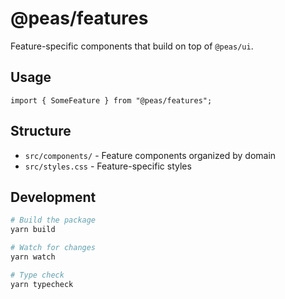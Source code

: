 # @peas/features

Feature-specific components that build on top of `@peas/ui`.

## Usage

```tsx
import { SomeFeature } from "@peas/features";
```

## Structure

- `src/components/` - Feature components organized by domain
- `src/styles.css` - Feature-specific styles

## Development

```bash
# Build the package
yarn build

# Watch for changes
yarn watch

# Type check
yarn typecheck
``` 